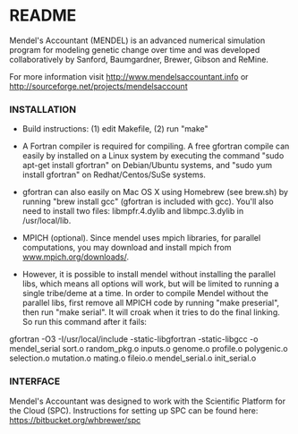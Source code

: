 # README #

Mendel's Accountant (MENDEL) is an advanced numerical simulation program for modeling genetic change over time and was developed collaboratively by Sanford, Baumgardner, Brewer, Gibson and ReMine.

For more information visit http://www.mendelsaccountant.info or http://sourceforge.net/projects/mendelsaccount

### INSTALLATION ###

* Build instructions: (1) edit Makefile, (2) run "make"

* A Fortran compiler is required for compiling.  A free gfortran compile can easily by installed on a Linux system by executing the command "sudo apt-get install gfortran" on Debian/Ubuntu systems, and "sudo yum install gfortran" on Redhat/Centos/SuSe systems.  

* gfortran can also easily on Mac OS X using Homebrew (see brew.sh) by running "brew install gcc" (gfortran is included with gcc).  You'll also need to install two files: libmpfr.4.dylib and libmpc.3.dylib in /usr/local/lib.

* MPICH (optional). Since mendel uses mpich libraries, for parallel computations, you may download and install mpich from www.mpich.org/downloads/.  

* However, it is possible to install mendel without installing the parallel libs, which means all options will work, but will be limited to running a single tribe/deme at a time. In order to compile Mendel without the parallel libs, first remove all MPICH code by running "make preserial", then run "make serial".  It will croak when it tries to do the final linking.  So run this command after it fails:

gfortran -O3 -I/usr/local/include -static-libgfortran -static-libgcc -o mendel_serial sort.o random_pkg.o inputs.o genome.o profile.o polygenic.o selection.o mutation.o mating.o fileio.o  mendel_serial.o init_serial.o

### INTERFACE ###

Mendel's Accountant was designed to work with the Scientific Platform for the Cloud (SPC).  Instructions for setting up SPC can be found here: https://bitbucket.org/whbrewer/spc
